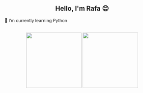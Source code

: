 <h2 align="center">Hello, I'm Rafa 😊</h2>

<div>
  <p>🌱 I’m currently learning Python</p>
</div>

<div align="center"><br>
  <img height="180em" src="https://github-readme-stats.vercel.app/api?username=rafael-ferper&show_icons=true&theme=radical&include_all_commits=true&count_private=true"/>
  <img height="180em" src="https://github-readme-stats.vercel.app/api/top-langs/?username=rafael-ferper&langs_count=7&theme=dark&layout=compact"/>
</div>
